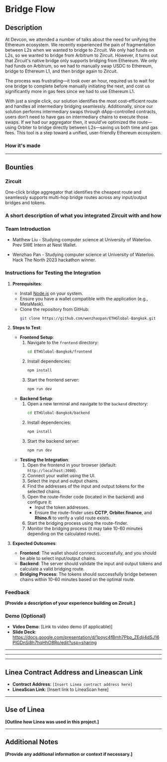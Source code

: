 # Bridge Flow

## Description
At Devcon, we attended a number of talks about the need for unifying the Ethereum ecosystem. We recently experienced the pain of fragmentation between L2s when we wanted to bridge to Zircuit. We only had funds on L2s, so we wanted to bridge from Arbitrum to Zircuit. However, it turns out that Zircuit's native bridge only supports bridging from Ethereum. We only had funds on Arbitrum, so we had to manually swap USDC to Ethereum, bridge to Ethereum L1, and then bridge again to Zircuit.

The process was frustrating—it took over an hour, required us to wait for one bridge to complete before manually initiating the next, and cost us significantly more in gas fees since we had to use Ethereum L1.

With just a single click, our solution identifies the most cost-efficient route and handles all intermediary bridging seamlessly. Additionally, since our solution performs intermediary swaps through dApp-controlled contracts, users don’t need to have gas on intermediary chains to execute those swaps. If we had our aggregator then, it would’ve optimized the route—using Orbiter to bridge directly between L2s—saving us both time and gas fees. This tool is a step toward a unified, user-friendly Ethereum ecosystem.

### How it's made

---

## Bounties

### Zircuit
One-click bridge aggregator that identifies the cheapest route and seamlessly supports multi-hop bridge routes across any input/output bridges and tokens.

### A short description of what you integrated Zircuit with and how


### Team Introduction
- Matthew Liu - Studying computer science at University of Waterloo. Prev SWE Intern at Nest Wallet.

- Wenzhao Pan - Studying computer science at University of Waterloo. Hack The North 2023 hackathon winner.

### Instructions for Testing the Integration

1. **Prerequisites**:
   - Install [Node.js](https://nodejs.org/) on your system.
   - Ensure you have a wallet compatible with the application (e.g., MetaMask).
   - Clone the repository from GitHub:
     ```bash
     git clone https://github.com/wenzhaopan/ETHGlobal-Bangkok.git
     ```

2. **Steps to Test**:
   - **Frontend Setup**:
     1. Navigate to the `frontend` directory:
        ```bash
        cd ETHGlobal-Bangkok/frontend
        ```
     2. Install dependencies:
        ```bash
        npm install
        ```
     3. Start the frontend server:
        ```bash
        npm run dev
        ```
   - **Backend Setup**:
     1. Open a new terminal and navigate to the `backend` directory:
        ```bash
        cd ETHGlobal-Bangkok/backend
        ```
     2. Install dependencies:
        ```bash
        npm install
        ```
     3. Start the backend server:
        ```bash
        npm run dev
        ```
   - **Testing the Integration**:
     1. Open the frontend in your browser (default: `http://localhost:3000`).
     2. Connect your wallet using the UI.
     3. Select the input and output chains.
     4. Find the addresses of the input and output tokens for the selected chains.
     5. Open the route-finder code (located in the backend) and configure it:
        - Input the token addresses.
        - Ensure the route-finder uses **CCTP**, **Orbiter.finance**, and **Rhino.fi** to verify a valid route exists.
     6. Start the bridging process using the route-finder.
     7. Monitor the bridging process (it may take 10-60 minutes depending on the calculated route).

3. **Expected Outcomes**:
   - **Frontend**: The wallet should connect successfully, and you should be able to select input/output chains.
   - **Backend**: The server should validate the input and output tokens and calculate a valid bridging route.
   - **Bridging Process**: The tokens should successfully bridge between chains within 10-60 minutes based on the optimal route.



### Feedback
**[Provide a description of your experience building on Zircuit.]**


### Demo (Optional)
- **Video Demo**: [Link to video demo (if applicable)]
- **Slide Deck**: https://docs.google.com/presentation/d/1poyc4fBmh7Pbp_ZEdji4dSJ16PIGDnSi8h7hqHhO8Ro/edit?usp=sharing
---

 

---


---

## Linea Contract Address and Lineascan Link
- **Contract Address**: `[Insert Linea contract address here]`
- **LineaScan Link**: [Insert link to LineaScan here]

---

## Use of Linea
**[Outline how Linea was used in this project.]**

---

## Additional Notes
**[Provide any additional information or context if necessary.]**

